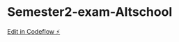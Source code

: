 # Semester2-exam-Altschool

[Edit in Codeflow ⚡️](https://stackblitz.com/~/github.com/Ayomide-Oyeneye/Semester2-exam-Altschool)